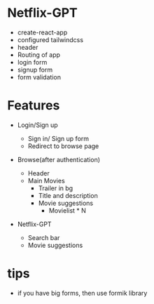 # Netflix-GPT
 - create-react-app
 - configured tailwindcss
 - header
 - Routing of app
 - login form
 - signup form
 - form validation

 # Features
 - Login/Sign up
   - Sign in/ Sign up form
   - Redirect to browse page
 - Browse(after authentication)
   - Header
   - Main Movies
     - Trailer in bg
     - Title and description
     - Movie suggestions
       - Movielist * N

- Netflix-GPT
  - Search bar
  - Movie suggestions


# tips
 - if you have big forms, then use formik library